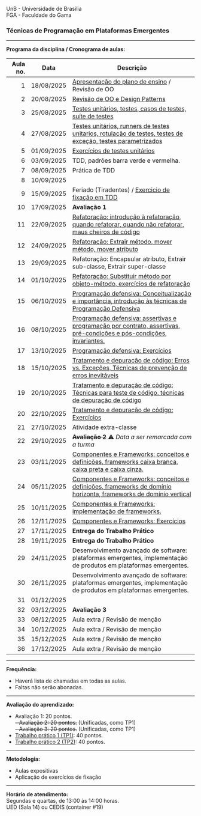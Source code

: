 UnB - Universidade de Brasilia  
FGA - Faculdade do Gama  

### Técnicas de Programação em Plataformas Emergentes

---

**Programa da disciplina / Cronograma de aulas:**   

|     Aula no. |  **Data**  | Descrição                                                                                                                         |
|-------------:|:----------:|-------------------------------------------------------------------------------------------------------------------------|
| 1            | 18/08/2025 | [Apresentação do plano de ensino](/aula1) / Revisão de OO
| 2            | 20/08/2025 | [Revisão de OO e Design Patterns](/aula2)
| 3            | 25/08/2025 | [Testes unitários, testes, casos de testes, suíte de testes](/aula3)
| 4            | 27/08/2025 | [Testes unitários, runners de testes unitarios, rotulação de testes, testes de exceção, testes parametrizados](/aula4)
| 5            | 01/09/2025 | [Exercícios de testes unitários](/aula5)
| 6            | 03/09/2025 | TDD, padrões barra verde e vermelha. 
| 7            | 08/09/2025 | Prática de TDD
| 8            | 10/09/2025 | 
| 9            | 15/09/2025 | Feriado (Tiradentes) / [Exercicio de fixação em TDD](/aula9)
| 10           | 17/09/2025 | **Avaliação 1**
| 11           | 22/09/2025 | [Refatoração: introdução à refatoração, quando refatorar, quando não refatorar, maus cheiros de código](/aula11)
| 12           | 24/09/2025 | [Refatoração: Extrair método, mover método, mover atributo](/aula12)
| 13           | 29/09/2025 | Refatoração: Encapsular atributo, Extrair sub-classe, Extrair super-classe
| 14           | 01/10/2025 | [Refatoração: Substituir método por objeto-método, exercícios de refatoração](/aula14)
| 15           | 06/10/2025 | [Programação defensiva: Conceitualização e importância, introdução às técnicas de Programação Defensiva](/aula15)
| 16           | 08/10/2025 | [Programação defensiva: assertivas e programação por contrato, assertivas, pré-condições e pós-condições, invariantes.](/aula16)
| 17           | 13/10/2025 | [Programação defensiva: Exercícios](/aula17)
| 18           | 15/10/2025 | [Tratamento e depuração de código: Erros vs. Exceções, Técnicas de prevenção de erros inevitáveis](/aula18)
| 19           | 20/10/2025 | [Tratamento e depuração de código: Técnicas para teste de código, técnicas de depuração de código](/aula19)
| 20           | 22/10/2025 | [Tratamento e depuração de código: Exercícios](/aula20)
| 21           | 27/10/2025 | Atividade extra-classe
| 22           | 29/10/2025 | ~~**Avaliação 2**~~ :warning: _Data a ser remarcada com a turma_
| 23           | 03/11/2025 | [Componentes e Frameworks: conceitos e definições, frameworks caixa branca, caixa preta e caixa cinza.](/aula23)
| 24           | 05/11/2025 | [Componentes e Frameworks: conceitos e definições, frameworks de domínio horizonta, frameworks de domínio vertical](/aula24)
| 25           | 10/11/2025 | [Componentes e Frameworks: implementação de frameworks.](/aula25)
| 26           | 12/11/2025 | [Componentes e Frameworks: Exercícios](/aula26)
| 27           | 17/11/2025 | **Entrega do Trabalho Prático** 
| 28           | 19/11/2025 | **Entrega do Trabalho Prático**
| 29           | 24/11/2025 | Desenvolvimento avançado de software: plataformas emergentes, implementação de produtos em plataformas emergentes.
| 30           | 26/11/2025 | Desenvolvimento avançado de software: plataformas emergentes, implementação de produtos em plataformas emergentes.
| 31           | 01/12/2025 | 
| 32           | 03/12/2025 | **Avaliação 3**
| 33           | 08/12/2025 | Aula extra / Revisão de menção
| 34           | 10/12/2025 | Aula extra / Revisão de menção
| 35           | 15/12/2025 | Aula extra / Revisão de menção
| 36           | 17/12/2025 | Aula extra / Revisão de menção


--- 
**Frequência:**  
* Haverá lista de chamadas em todas as aulas.  
* Faltas não serão abonadas.  


--- 
**Avaliação do aprendizado:**  
  - Avaliação 1: 20 pontos.  
  ~~- Avaliação 2: 20 pontos.~~ (Unificadas, como TP1)  
  ~~- Avaliação 3: 20 pontos.~~ (Unificadas, como TP1)  
  - [Trabalho prático 1 (TP1)](/trabalhoPratico1): 40 pontos.
  - [Trabalho prático 2 (TP2)](/trabalhoPratico2): 40 pontos.

---
**Metodologia:** 
* Aulas expositivas
* Aplicação de exercícios de fixação


--- 
**Horário de atendimento:**  
Segundas e quartas, de 13:00 às 14:00 horas.  
UED (Sala 14) ou CEDIS (container #19)
